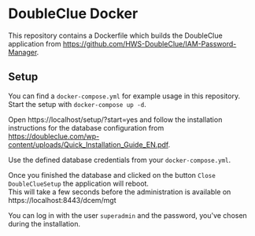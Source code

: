# DoubleClue Docker

This repository contains a Dockerfile which builds the DoubleClue application from 
https://github.com/HWS-DoubleClue/IAM-Password-Manager.

## Setup

You can find a `docker-compose.yml` for example usage in this repository.  
Start the setup with `docker-compose up -d`.  

Open https://localhost/setup/?start=yes and follow the installation instructions for the database configuration from 
https://doubleclue.com/wp-content/uploads/Quick_Installation_Guide_EN.pdf.  

Use the defined database credentials from your `docker-compose.yml`.  

Once you finished the database and clicked on the button `Close DoubleClueSetup` the application will reboot.  
This will take a few seconds before the administration is available on https://localhost:8443/dcem/mgt  

You can log in with the user `superadmin` and the password, you've chosen during the installation.
